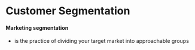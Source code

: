 # Customer Segmentation 
<!-- <p>Customer segmentation according to the revenue|spend they made within the network</p> -->
<!-- <i>We have two different segmentation prespectives (Behavioral and Marketing)</i> -->

#### Marketing segmentation
- is the practice of dividing your target market into approachable groups